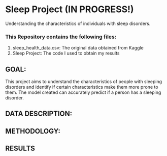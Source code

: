 # Sleep Project (IN PROGRESS!)
Understanding the characteristics of individuals with sleep disorders. 

### This Repository contains the following files:
1. sleep_health_data.csv: The original data obtained from Kaggle
2. Sleep Project: The code I used to obtain my results

## GOAL: 
This project aims to understand the characteristics of people with sleeping disorders and identify if certain characteristics make them more prone to them. The model created can accurately predict if a person has a sleeping disorder. 

## DATA DESCRIPTION: 

## METHODOLOGY:

## RESULTS 

